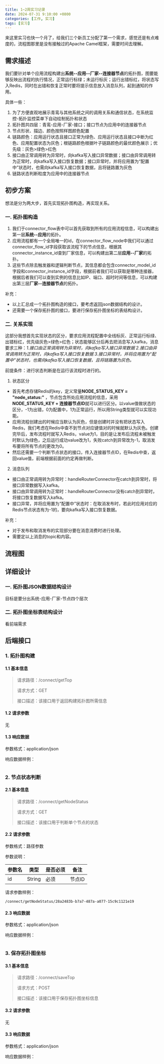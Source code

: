```yaml
---
title: 1~2周实习记录
date: 2024-07-31 9:10:00 +0800
categories: [工作, 实习]
tags: [实习]
---
```


来这里实习也快一个月了，给我们三个新员工分配了第一个需求，感觉还是有点难度的，流程图那里是没有接触过的Apache Camel框架，需要时间去理解。

## 需求描述
我们要针对单个应用流程构建出**系统--应用--厂家--连接器节点**的拓扑图，图要能够反映出流程的执行情况，正常运行标绿；未运行标灰；运行出错标红，将状态写入Redis，同时在出错和恢复正常时要将提示信息放入消息队列，起到通知的作用。

具体一些：

1. 为了方便直观地展示青鸾与其他系统之间的调用关系和通信状态，在系统监控-拓扑监控菜单下自动绘制拓扑和状态
2. 拓扑图共四层：青鸾-应用-厂家-接口；接口节点为应用中的连接器节点
3. 节点形状、描边、颜色按照样图颜色配置
4. 链路颜色：应用运行状态且接口正常为绿色、应用运行状态且接口中断为红色、应用配置状态为灰色；根链路颜色根据叶子链路颜色的最优颜色展示；优先级：灰色>绿色>红色
5. 接口由正常调用转为异常时，向kafka写入接口异常数据；接口由异常调用转为正常时，向kafka写入接口恢复数据；接口异常时，并将应用置为“配置中”状态时，也需向kafka写入接口恢复数据，且将链路置为灰色
6. 链路状态判断粒度为应用中的连接器节点

## 初步方案
想法是分为两大步，首先实现拓扑图构造，再实现关系。
### 一. 拓扑图构造
1. 我们于connector_flow表中可以首先获取到所有的应用流程信息，可以构建出第一层**系统--应用**的拓扑。
2. 应用流程都有一个全局唯一的id，在connector_flow_node中我们可以通过connector_flow_id字段获取该流程下的节点信息，根据其connector_instance_id查到厂家信息，可以构建出第二层**应用--厂家**的拓扑。
3. 这些节点除去触发器和逻辑判断节点，其信息都会包含connector_model_id字段和connector_instance_id字段，根据前者我们可以获取是哪种连接器，根据后者我们可以查到实例的信息比如IP、端口、超时时间等信息，可以构建出第三层**厂家--连接器节点**的拓扑。  

补充：
* 以上汇总成一个拓扑图构造的接口，要考虑返回json数据结构的设计。
* 还需要一个保存拓扑图的接口，要进行保存拓扑图坐标的表结构设计。

### 二. 关系实现
这部分我想首先实现状态的区分，要求应用流程配置中全线标灰、正常运行标绿、出错标红，优先级灰色>绿色>红色；状态能够区分后再去把消息写入kafka，消息要求三种：*1.接口由正常调用转为异常时，向kafka写入接口异常数据 2.接口由异常调用转为正常时，向kafka写入接口恢复数据 3.接口异常时，并将应用置为“配置中”状态时，也需向kafka写入接口恢复数据，且将链路置为灰色。*  

前提条件：进行状态判断是在运行该流程时进行的。

1. 状态区分  
* 首先考虑存储Redis的key，定义常量**NODE_STATUS_KEY = "node_status:"** ，节点包含所处应用流程的信息，采用**NODE_STATUS_KEY + 连接器节点ID**就可以进行区分。以value值做状态的区分，-1为出错，0为配置中，1为正常运行，所以用String类型就可以实现功能。
* 应用流程创建出的时候应当默认为灰色，但是创建时并没有把状态写入Redis，我们考虑在Redis中查不到节点对应键值对的时候就默认为灰色。创建完毕后，发布流程时就写入Redis，value为1，目的是让发布后流程未被触发时默认为绿色，之后运行成功value改为1，失败catch到异常改为-1，取消发布要将所有节点的更改为0。
* 然后还需要一个判断节点状态的接口，传入连接器节点ID，在Redis中查，返回value值，前端根据前面的约定再做判断。  

2. 消息队列
* 接口由正常调用转为异常时：handleRouterConnector在catch到异常时，将接口异常数据写入kafka。
* 接口由异常调用转为正常时：handleRouterConnector没有catch到异常时，将接口恢复数据写入kafka。
* 接口异常，并将应用置为“配置中”状态时：在取消发布时，若此时应用对应的Redis节点状态有为-1的，要向kafka写入接口恢复数据。

补充：
* 对于发布和取消发布的实现部分要在消息消费时进行处理。
* 需要定以上消息的topic和内容。

## 流程图

## 详细设计
### 一. 拓扑图JSON数据结构设计
目标是要分出系统-应用-厂家-节点四个层次
### 二. 拓扑图坐标表结构设计
看前端需求

## 后端接口
### 1. 拓扑图构建
#### 1.1 基本信息
> 请求路径：/connect/getTop
>
> 请求方式：GET
>
> 接口描述：该接口用于返回构建拓扑图所需信息
#### 1.2 请求参数
无
#### 1.3 响应数据
参数格式：application/json  

响应数据样例：
``` json

```
### 2. 节点状态判断
#### 2.1 基本信息
> 请求路径：/connect/getNodeStatus  
>
> 请求方式：GET  
>
> 接口描述：该接口用于判断单个节点的状态  
#### 2.2 请求参数
参数格式：路径参数

参数说明：

| 参数名 | 类型   | 是否必须 | 备注   |
| ------ | ------ | -------- | ------ |
| id     | String | 必须     | 节点ID |

请求参数样例：

```
/connect/getNodeStatus/28a2483b-b7a7-487a-a077-15c9c1121e19
```
#### 2.3 响应数据
参数格式：application/json  

响应数据样例：
``` json

```
### 3. 保存拓扑图坐标
#### 3.1 基本信息
> 请求路径：/connect/saveTop
>
> 请求方式：POST
>
> 接口描述：该接口用于保存拓扑图坐标信息
#### 3.2 请求参数
无
#### 3.3 响应数据
参数格式：application/json  

响应数据样例：
``` json

```